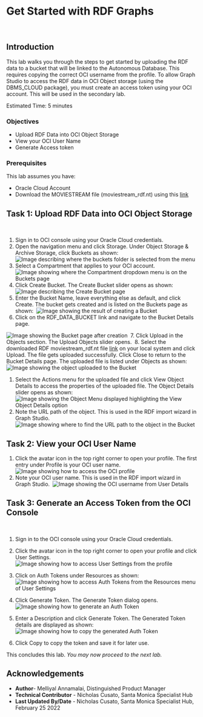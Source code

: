 # Get Started with RDF Graphs
​
## Introduction
This lab walks you through the steps to get started by uploading the RDF data to a bucket that will be linked to the Autonomous Database. This requires copying the correct OCI username from the profile. To allow Graph Studio to access the RDF data in OCI Object storage (using the DBMS_CLOUD package), you must create an access token using your OCI account. This will be used in the secondary lab.
​

Estimated Time: 5 minutes
​
### Objectives
- Upload RDF Data into OCI Object Storage
- View your OCI User Name
- Generate Access token
​
### Prerequisites
  This lab assumes you have:
  - Oracle Cloud Account
  - Download the MOVIESTREAM file (moviestream\_rdf.nt) using this [link](https://objectstorage.us-ashburn-1.oraclecloud.com/p/VEKec7t0mGwBkJX92Jn0nMptuXIlEpJ5XJA-A6C9PymRgY2LhKbjWqHeB5rVBbaV/n/c4u04/b/livelabsfiles/o/data-management-library-files/moviestream_rdf.nt)
​
​
## **Task 1:** Upload RDF Data into OCI Object Storage
​
1. Sign in to OCI console using your Oracle Cloud credentials.
​
2. Open the navigation menu and click Storage. Under Object Storage & Archive Storage, click Buckets as shown:
​
  ![Image describing where the buckets folder is selected from the menu](./images/buckets-folder.png)
​
3. Select a Compartment that applies to your OCI account.
​
  ![Image showing where the Compartment dropdown menu is on the Buckets page](./images/compartment-menu.png)
​
4. Click Create Bucket. The Create Bucket slider opens as shown:
​
  ![Image describing the Create Bucket page](./images/create-bucket.png)
​
​
5. Enter the Bucket Name, leave everything else as default, and click Create. The bucket gets created and is listed on the Buckets page as shown:
​
  ![Image showing the result of creating a Bucket](./images/bucket-result.png)
​
6. Click on the RDF\_DATA\_BUCKET link and navigate to the Bucket Details page.

  ![Image showing the Bucket page after creation](./images/bucket-page.png)
​
7. Click Upload in the Objects section. The Upload Objects slider opens.
​
8. Select the downloaded RDF moviestream\_rdf.nt file [link](https://objectstorage.us-ashburn-1.oraclecloud.com/p/VEKec7t0mGwBkJX92Jn0nMptuXIlEpJ5XJA-A6C9PymRgY2LhKbjWqHeB5rVBbaV/n/c4u04/b/livelabsfiles/o/data-management-library-files/moviestream_rdf.nt) on your local system and click Upload.
The file gets uploaded successfully. Click Close to return to the Bucket Details
page. The uploaded file is listed under Objects as shown:
​
  ![Image showing the object uploaded to the Bucket](./images/image-upload.png)
​
1. Select the Actions menu for the uploaded file and click View Object Details to access the properties of the uploaded file. The Object Details slider opens as shown:
​
  ![Image showing the Object Menu displayed highlighting the View Object Details option](./images/object-details.png)
​
2.   Note the URL path of the object. This is used in the RDF import wizard in Graph Studio.
​
  ![Image showing where to find the URL path to the object in the Bucket](./images/url-path.png)
​
## **Task 2:** View your OCI User Name

1. Click the avatar icon in the top right corner to open your profile. The first entry under Profile is your OCI user name.
​
  ![Image showing how to access the OCI profile](./images/oci-profile.png)
​
2. Note your OCI user name. This is used in the RDF import wizard in Graph Studio.
​
  ![Image showing the OCI username from User Details](./images/oci-username.png)
​
## **Task 3:** Generate an Access Token from the OCI Console
​
1. Sign in to the OCI console using your Oracle Cloud credentials.

2. Click the avatar icon in the top right corner to open your profile and click User Settings.
​
  ![Image showing how to access User Settings from the profile](./images/user-settings.png)
​
3. Click on Auth Tokens under Resources as shown:
​
  ![Image showing how to access Auth Tokens from the Resources menu of User Settings](./images/auth-tokens.png)
​
5. Click Generate Token. The Generate Token dialog opens.
​
  ![Image showing how to generate an Auth Token](./images/gen-tokens.png)
​
6. Enter a Description and click Generate Token. The Generated Token details are displayed as shown:
​
  ![Image showing how to copy the generated Auth Token](./images/token-details.png)
​
7. Click Copy to copy the token and save it for later use.

This concludes this lab. *You may now proceed to the next lab.*
​
## Acknowledgements

- **Author**- Melliyal Annamalai, Distinguished Product Manager
- **Technical Contributor** -  Nicholas Cusato, Santa Monica Specialist Hub
- **Last Updated By/Date** - Nicholas Cusato, Santa Monica Specialist Hub, February 25 2022
